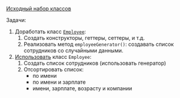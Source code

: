 [Исходный набор классов](https://github.com/jjd-ifmo/lessons/tree/master/src/ru/ifmo/base/lesson14/hw)

Задачи:

1. Доработать класс [`Employee`](Employee.java):
    1. Создать конструкторы, геттеры, сеттеры, и т.д.
    2. Реализовать метод `employeeGenerator()`: создавать список сотрудников со случайными данными.
2. [Использовать](Main.java) класс `Employee`:
    1. Создать список сотрудников (использовать генератор)
    2. Отсортировать список: 
        - по имени
        - по имени и зарплате
        - имени, зарплате, возрасту и компании